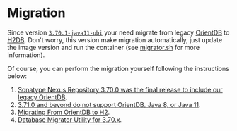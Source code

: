 # Migration

Since version [`3.70.1-java11-ubi`][0] your need migrate from legacy [OrientDB][1] to [H2DB][2]. Don't worry, this version make migration automatically, just update the image version and run the container (see [migrator.sh](../nexus-docker/migrator.sh) for more information).

Of course, you can perform the migration yourself following the instructions below:

1. [Sonatype Nexus Repository 3.70.0 was the final release to include our legacy OrientDB](https://help.sonatype.com/en/upgrading-to-nexus-repository-3-71-0-and-beyond.html).
2. [3.71.0 and beyond do not support OrientDB, Java 8, or Java 11](https://help.sonatype.com/en/sonatype-nexus-repository-3-71-0-release-notes.html).
3. [Migrating From OrientDB to H2](https://help.sonatype.com/en/orient-3-70-java-8-or-11.html).
4. [Database Migrator Utility for 3.70.x](https://help.sonatype.com/en/orientdb-downloads.html).

[0]: https://help.sonatype.com/en/sonatype-nexus-repository-3-70-0-release-notes.html "Nexus Repository 3.70.0 - 3.70.1 Release Notes"
[1]: http://orientdb.org/docs/2.2.x/ "OrientDB"
[2]: https://www.h2database.com/html/main.html "H2 Database Engine"
